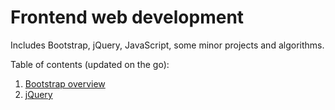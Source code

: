 # Frontend web development

Includes Bootstrap, jQuery, JavaScript, some minor projects and algorithms.

Table of contents (updated on the go):
1. [Bootstrap overview](https://github.com/azygos1/bootstrap/wiki/Bootstrap-overview)
2. [jQuery](https://github.com/azygos1/frontendwebdev/wiki/jQuery)
